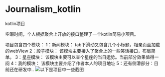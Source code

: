 # Journalism_kotlin
kotlin项目

空暇时间，个人根据聚合上开放的接口整理了一个kotlin简易小项目。

项目包含四个模块：
 1：新闻模块： tab下滑动又包含几个小标题，相亲页面加载的webView
 2：段子模块： 该模块主要接入了聚合上的一些笑话接口，布局简单。
 3：星座模块： 该模块主要可以查个星座的当日运势。当前部分效果值得一阅
 4：我的模块： 该模块主要介绍了作者本人的项目地址
 5：还有侧滑部分：目前还在研发中..
![以下是项目中一些截图](https://github.com/SYYP/Journalism_kotlin/blob/master/app/src/main/java/www/app/ypy/com/journalism_kotlin/base/image/20191119145011.jpg，https://github.com/SYYP/Journalism_kotlin/blob/master/app/src/main/java/www/app/ypy/com/journalism_kotlin/base/image/20191108102545.jpg，https://github.com/SYYP/Journalism_kotlin/blob/master/app/src/main/java/www/app/ypy/com/journalism_kotlin/base/image/20191119144955.jpg，https://github.com/SYYP/Journalism_kotlin/blob/master/app/src/main/java/www/app/ypy/com/journalism_kotlin/base/image/20191119145332.jpg，https://github.com/SYYP/Journalism_kotlin/blob/master/app/src/main/java/www/app/ypy/com/journalism_kotlin/base/image/20191119145017.jpg)
